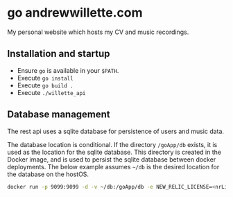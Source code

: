# go andrewwillette.com
My personal website which hosts my CV and music recordings.

## Installation and startup
* Ensure `go` is available in your `$PATH`.
* Execute `go install`
* Execute `go build .`
* Execute `./willette_api`

## Database management
The rest api uses a sqlite database for persistence of users and music data.

The database location is conditional. If the directory `/goApp/db` exists, it is used as the location for the sqlite database. This directory is created in the Docker image, and is used to persist the sqlite database between docker deployments. The below example assumes `~/db` is the desired location for the database on the hostOS.

```bash
docker run -p 9099:9099 -d -v ~/db:/goApp/db -e NEW_RELIC_LICENSE=<nrLicense> imagename
```
